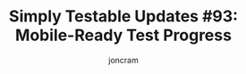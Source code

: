 ---
layout: default
title: "Simply Testable Updates #93: Mobile-Ready Test Progress"
author: joncram
newsletter:
    issue_number: 93rd
    url: https://us5.campaign-archive2.com/?u=ac75e33d993d2b502e333ddd0&amp;id=6669ac8e0d
    highlights:
      - <a href="https://us5.campaign-archive2.com/?u=ac75e33d993d2b502e333ddd0&amp;id=6669ac8e0d#mobile-ready-test-progress">Mobile-ready test progress</a>
      - <a href="https://us5.campaign-archive2.com/?u=ac75e33d993d2b502e333ddd0&amp;id=6669ac8e0d#mobile-ready-dashboard-underway">Mobile-ready dashboard underway</a>
    closing_sentence: Expect the next newsletter in a week from now on 18 June 2014
---